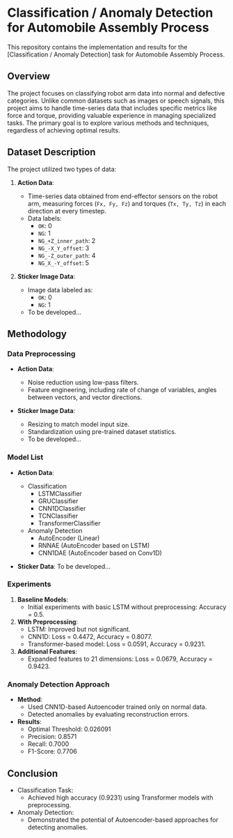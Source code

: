 # Classification / Anomaly Detection for Automobile Assembly Process

This repository contains the implementation and results for the [Classification / Anomaly Detection] task for Automobile Assembly Process.

## Overview
The project focuses on classifying robot arm data into normal and defective categories. Unlike common datasets such as images or speech signals, this project aims to handle time-series data that includes specific metrics like force and torque, providing valuable experience in managing specialized tasks. The primary goal is to explore various methods and techniques, regardless of achieving optimal results.

## Dataset Description
The project utilized two types of data:

1. **Action Data**:
   - Time-series data obtained from end-effector sensors on the robot arm, measuring forces (`Fx, Fy, Fz`) and torques (`Tx, Ty, Tz`) in each direction at every timestep.
   - Data labels:
     - `OK`: 0
     - `NG`: 1
     - `NG_+Z_inner_path`: 2
     - `NG_-X_Y_offset`: 3
     - `NG_-Z_outer_path`: 4
     - `NG_X_-Y_offset`: 5

2. **Sticker Image Data**:
   - Image data labeled as:
     - `OK`: 0
     - `NG`: 1
   - To be developed...

## Methodology
### Data Preprocessing
- **Action Data**:
  - Noise reduction using low-pass filters.
  - Feature engineering, including rate of change of variables, angles between vectors, and vector directions.

- **Sticker Image Data**:
  - Resizing to match model input size.
  - Standardization using pre-trained dataset statistics.
  - To be developed...

### Model List
- **Action Data**:
  - Classification
    - LSTMClassifier
    - GRUClassifier
    - CNN1DClassifier
    - TCNClassifier
    - TransformerClassifier
  - Anomaly Detection
    - AutoEncoder (Linear)
    - RNNAE (AutoEncoder based on LSTM)
    - CNN1DAE (AutoEncoder based on Conv1D)
    

- **Sticker Data**:
    To be developed...

### Experiments
1. **Baseline Models**:
   - Initial experiments with basic LSTM without preprocessing: Accuracy = 0.5.
2. **With Preprocessing**:
   - LSTM: Improved but not significant.
   - CNN1D: Loss = 0.4472, Accuracy = 0.8077.
   - Transformer-based model: Loss = 0.0591, Accuracy = 0.9231.
3. **Additional Features**:
   - Expanded features to 21 dimensions: Loss = 0.0679, Accuracy = 0.9423.

### Anomaly Detection Approach
- **Method**:
  - Used CNN1D-based Autoencoder trained only on normal data.
  - Detected anomalies by evaluating reconstruction errors.
- **Results**:
  - Optimal Threshold: 0.026091
  - Precision: 0.8571
  - Recall: 0.7000
  - F1-Score: 0.7706

## Conclusion
- Classification Task:
  - Achieved high accuracy (0.9231) using Transformer models with preprocessing.
- Anomaly Detection:
  - Demonstrated the potential of Autoencoder-based approaches for detecting anomalies.


